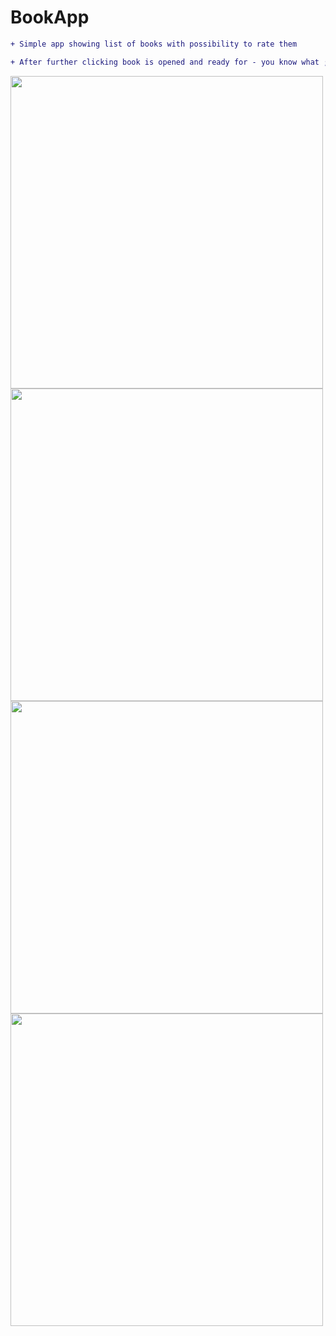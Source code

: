 # BookApp
```diff
+ Simple app showing list of books with possibility to rate them

+ After further clicking book is opened and ready for - you know what ;)
```
<img src=https://user-images.githubusercontent.com/80661109/212476738-850dc23a-bb5c-498b-8983-c7d9d0aa2410.png height=500> <img src=https://user-images.githubusercontent.com/80661109/212476739-bb05557f-a2b4-418a-adb9-84dd090f43f2.png height=500> <img src=https://user-images.githubusercontent.com/80661109/212476741-7b129055-51e7-42fb-a7f8-5a92c05515e2.png height=500> <img src=https://user-images.githubusercontent.com/80661109/212476743-2ae74b63-00ff-428c-82b2-c22f26226665.png height=500>

